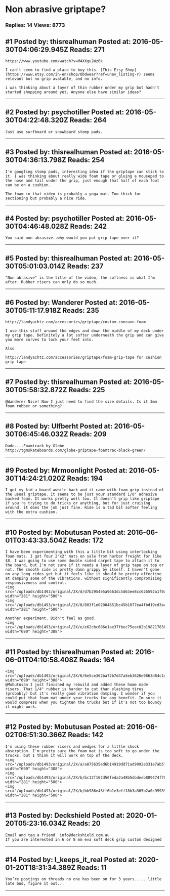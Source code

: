 # Non abrasive griptape?

### Replies: 14 Views: 8773

## \#1 Posted by: thisrealhuman Posted at: 2016-05-30T04:06:29.945Z Reads: 271

```
https://www.youtube.com/watch?v=M4XXgu2Wz6k

I can't seem to find a place to buy this. [This Etsy Shop](https://www.etsy.com/in-en/shop/Obdwear?ref=unav_listing-r) seems relevant but no grip avalable, and no info.

i was thinking about a layer of thin rubber under my grip but hadn't started shopping around yet. Anyone else have similar ideas?
```

---
## \#2 Posted by: psychotiller Posted at: 2016-05-30T04:22:48.320Z Reads: 264

```
Just use surfboard or snowboard stomp pads.
```

---
## \#3 Posted by: thisrealhuman Posted at: 2016-05-30T04:36:13.798Z Reads: 254

```
I'm googling stomp pads, interesting idea if the griptape can stick to it. I was thinking about really wide foam tape or gluing a mousepad to the nose and tail under the grip, just enough that half of each foot can be on a cushion.

The foam in that video is probably a yoga mat. Too thick for sectioning but probably a nice ride.
```

---
## \#4 Posted by: psychotiller Posted at: 2016-05-30T04:46:48.028Z Reads: 242

```
You said non abrasive..why would you put grip tape over it?
```

---
## \#5 Posted by: thisrealhuman Posted at: 2016-05-30T05:01:03.014Z Reads: 237

```
"Non abrasive" is the title of the video, the softness is what I'm after. Rubber risers can only do so much.
```

---
## \#6 Posted by: Wanderer Posted at: 2016-05-30T05:11:17.918Z Reads: 235

```
http://landyachtz.com/accessories/griptape/custom-concave-foam

I use this stuff around the edges and down the middle of my deck under my grip tape. Definitely a lot softer underneath the grip and can give you more curves to lock your feet into.

Also 

http://landyachtz.com/accessories/griptape/foam-grip-tape for cushion grip tape
```

---
## \#7 Posted by: thisrealhuman Posted at: 2016-05-30T05:58:32.872Z Reads: 225

```
@Wanderer Nice! Now I just need to find the size details. Is it 3mm foam rubber or something?
```

---
## \#8 Posted by: Ulfberht Posted at: 2016-05-30T06:45:46.032Z Reads: 209

```
Dude....Foamtrack by Globe 
http://tgmskateboards.com/globe-griptape-foamtrac-black-green/
```

---
## \#9 Posted by: Mrmoonlight Posted at: 2016-05-30T14:24:21.020Z Reads: 194

```
I got my kid a board awhile back and it came with foam grip instead of the usual griptape. It seems to be just your standard 1/8" adhesive backed foam. It works pretty well too. It doesn't grip like griptape if you're trying to do tricks or anything, but for just cruising around, it does the job just fine. Ride is a tad bit softer feeling with the extra cushion.
```

---
## \#10 Posted by: Mobutusan Posted at: 2016-06-01T03:43:33.504Z Reads: 172

```
I have been experimenting with this a little bit using interlocking foam mats. I got four 2'x2' mats on sale from harbor freight for like $8. I was going to use some double sided carpet tape to attach it to the board, but I'm not sure if it needs a layer of grip tape on top or not. The smooth side is pretty damn grippy by itself. I haven't gone on any long rides yet but it feels like it should be pretty effective at damping some of the vibrations, without significantly compromising responsiveness and control.
<img src="/uploads/db1493/original/2X/d/d7b2954e5a9663dc5d63ee8cc626592a1f0a65fa.jpg" width="281" height="500">
<img src="/uploads/db1493/original/2X/8/803f1e02084651bc45b1077ea4fbd19cd3a4fc92.jpg" width="281" height="500">

Another experiment. Didn't feel as good.
<img src="/uploads/db1493/original/2X/e/e62cbc686e1ae37fbec75eec02b1982178389256.jpg" width="690" height="388">
```

---
## \#11 Posted by: thisrealhuman Posted at: 2016-06-01T04:10:58.408Z Reads: 164

```
<img src="/uploads/db1493/original/2X/6/6e5ce362ba72b7d47a5eb3626e9863d84c1d9e23.jpg" width="690" height="388">
@Mobutusan I just finished my rebuild and added these home made risers. That 1/4" rubber is harder to cut than slashing tires (probably) but it's really good vibration damping. I wonder if you could put that foam mat under your trucks for any benefit. Im sure it would compress when you tighten the trucks but if it's not too bouncy it might work.
```

---
## \#12 Posted by: Mobutusan Posted at: 2016-06-02T06:51:30.366Z Reads: 142

```
I'm using these rubber risers and wedges for a little shock absorption. I'm pretty sure the foam mat is too soft to go under the trucks, but I think it will work on top of the deck.
<img src="/uploads/db1493/original/2X/a/a875635ed6b14919dd71ad9992e331e7ab5fbfe6.jpg" width="690" height="388">
<img src="/uploads/db1493/original/2X/b/bc12f162d56feda2a48b5dbdeeb809474f70b891.jpg" width="281" height="500">
<img src="/uploads/db1493/original/2X/b/bb986e43ff6b1e3eff18b3a365b2a0c95939cfef.jpg" width="281" height="500">
```

---
## \#13 Posted by: Deckshield Posted at: 2020-01-20T05:23:16.034Z Reads: 20

```
Email and tag a friend  info@deckshield.com.au 
If you are interested in 6 or 8 mm eva soft deck grip custom designed
```

---
## \#14 Posted by: I_keeps_it_real Posted at: 2020-01-20T18:31:34.389Z Reads: 11

```
You’re postings on threads no one has been on for 3 years..... little late bud, figure it out...
```

---
